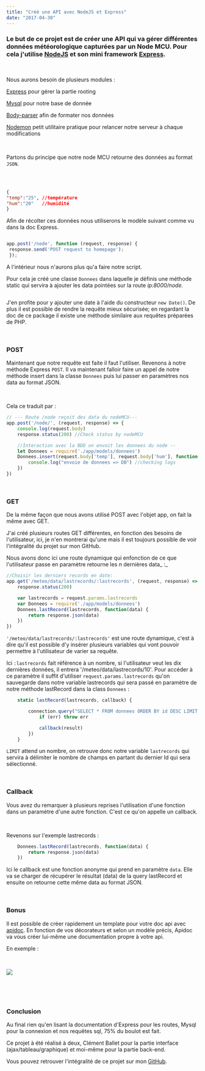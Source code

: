 ```yaml
---
title: "Créé une API avec NodeJS et Express"
date: "2017-04-30"
---
```


### Le but de ce projet est de créer une API qui va gérer différentes données météorologique capturées par un Node MCU. Pour cela j'utilise [NodeJS](https://nodejs.org/en/) et son mini framework [Express](http://expressjs.com/fr/).

 

Nous aurons besoin de plusieurs modules :

[Express](http://expressjs.com/fr/) pour gérer la partie rooting

[Mysql](https://www.npmjs.com/package/mysql) pour notre base de donnée

[Body-parser](https://www.npmjs.com/package/body-parser) afin de formater nos données

[Nodemon](https://www.npmjs.com/package/nodemon) petit utilitaire pratique pour relancer notre serveur à chaque modifications

 

Partons du principe que notre node MCU retourne des données au format `JSON`.

 

```json

{
"temp":"25", //température
"hum":"20"   //humidité 
} 

```

Afin de récolter ces données nous utiliserons le modèle suivant comme vu dans la doc Express.

```javascript

app.post('/node', function (request, response) {
 response.send('POST request to homepage');
 });

```

A l'intérieur nous n'aurons plus qu'a faire notre script.

Pour cela je créé une classe `Donnees` dans laquelle je définis une méthode static qui servira à ajouter les data pointées sur la route _ip:8000/node._

```javascript

```

J'en profite pour y ajouter une date à l'aide du constructeur `new Date()`. De plus il est possible de rendre la requête mieux sécurisée; en regardant la doc de ce package il existe une méthode similaire aux requêtes préparées de PHP.

 

### POST

Maintenant que notre requête est faite il faut l'utiliser. Revenons à notre méthode Express `POST`. Il va maintenant falloir faire un appel de notre méthode insert dans la classe `Donnees` puis lui passer en paramètres nos data au format JSON.

 

Cela ce traduit par :

```typescript
// --- Route /node reçoit des data du nodeMCU---
app.post('/node/', (request, response) => {
    console.log(request.body)
    response.status(200) //Check status by nodeMCU

    //Interaction avec la BDD on envoit les donnees du node --
    let Donnees = require('./app/models/donnees')
    Donnees.insert(request.body['temp'], request.body['hum'], function() { // Appel de la la méthode insert dans la class Donnes
        console.log("envoie de donnees => DB") //checking logs
    })
})
```

 

### GET

De la même façon que nous avons utilisé POST avec l'objet app, on fait la même avec GET.

J'ai créé plusieurs routes GET différentes, en fonction des besoins de l'utilisateur, ici, je n'en montrerai qu'une mais il est toujours possible de voir l'intégralité du projet sur mon GitHub.

Nous avons donc ici une route dynamique qui enfonction de ce que l'utilisateur passe en paramètre retourne les _n_ dernières data_ :_

```javascript
//Choisir les derniers records en date:
app.get('/meteo/data/lastrecords/:lastrecords', (request, response) => {
    response.status(200)

    var lastrecords = request.params.lastrecords
    var Donnees = require('./app/models/donnees')
    Donnees.lastRecord(lastrecords, function(data) {
        return response.json(data)
    })
})
```

`'/meteo/data/lastrecords/:lastrecords'` est une route dynamique, c'est à dire qu'il est possible d'y insérer plusieurs variables qui vont pouvoir permettre à l'utilisateur de varier sa requête.

Ici `:lastrecords` fait référence à un nombre, si l'utilisateur veut les dix dernières données, il entrera '/meteo/data/lastrecords/10'. Pour accéder à ce paramètre il suffit d'utiliser `request.params.lastrecords` qu'on sauvegarde dans notre variable lastrecords qui sera passé en paramètre de notre méthode lastRecord dans la class `Donnees` :

```javascript
    static lastRecord(lastrecords, callback) {

        connection.query("SELECT * FROM donnees ORDER BY id DESC LIMIT " + lastrecords +"", (err, result) => {
            if (err) throw err

            callback(result)
        })
    }
```

`LIMIT` attend un nombre, on retrouve donc notre variable `lastrecords` qui servira à délimiter le nombre de champs en partant du dernier Id qui sera sélectionné.

 

### Callback

Vous avez du remarquer à plusieurs reprises l'utilisation d'une fonction dans un paramètre d'une autre fonction. C'est ce qu'on appelle un callback.

 

Revenons sur l'exemple lastrecords :

```javascript
    Donnees.lastRecord(lastrecords, function(data) {
        return response.json(data)
    })
```

Ici le callback est une fonction anonyme qui prend en paramètre `data`. Elle va se charger de récupérer le résultat (data) de la query lastRecord et ensuite on retourne cette même data au format JSON.

 

### Bonus

Il est possible de créer rapidement un template pour votre doc api avec [apidoc](http://apidocjs.com/). En fonction de vos décorateurs et selon un modèle précis, Apidoc va vous créer lui-même une documentation propre à votre api.

En exemple :

 

![](http://kevinlandry.io/wp-content/uploads/2018/06/scroll_doc25.gif)

 

 

### Conclusion

Au final rien qu'en lisant la documentation d'Express pour les routes, Mysql pour la connexion et nos requêtes sql, 75% du boulot est fait.

Ce projet à été réalisé à deux, Clément Ballet pour la partie interface (ajax/tableau/graphique) et moi-même pour la partie back-end.

Vous pouvez retrouver l'intégralité de ce projet sur mon [GitHub](https://github.com/kev-landry/Meteo_NodeJS).

